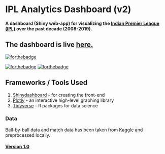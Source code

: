 
# IPL Analytics Dashboard (v2)

**A dashboard (Shiny web-app) for visualizing the [Indian Premier League (IPL)](http://www.iplt20.com/) over the past decade (2008-2019).**

## The dashboard is live [here.](https://lakshyaag.shinyapps.io/IPLDashboard/)
[![forthebadge](https://forthebadge.com/images/badges/check-it-out.svg)](https://lakshyaag.shinyapps.io/IPLDashboard/)

[![forthebadge](https://forthebadge.com/images/badges/built-with-love.svg)](#) [![forthebadge](https://forthebadge.com/images/badges/powered-by-responsibility.svg)](https://www.instagram.com/lakshyaag)


## Frameworks / Tools Used
1. [Shinydashboard](https://rstudio.github.io/shinydashboard/) - for creating the front-end
2. [Plotly](https://plot.ly/r/) - an interactive high-level graphing library
3. [Tidyverse](http://tidyverse.org/) - R packages for data science


### Data
Ball-by-ball data and match data has been taken from [Kaggle](https://www.kaggle.com/manasgarg/ipl) and preprocessed locally.

#### [Version 1.0](https://github.com/lakshyaag/ipl_dashboard)
